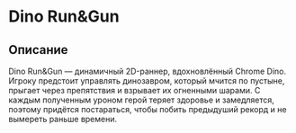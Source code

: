 # Dino Run&Gun

## Описание
Dino Run&Gun — динамичный 2D-раннер, вдохновлённый Chrome Dino. Игроку предстоит управлять динозавром, который мчится по пустыне, прыгает через препятствия и взрывает их огненными шарами. С каждым полученным уроном герой теряет здоровье и замедляется, поэтому придётся постараться, чтобы побить предыдуший рекорд и не вымереть раньше времени.
